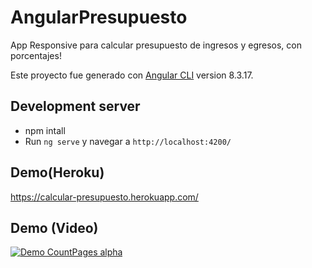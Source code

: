# AngularPresupuesto

App Responsive para calcular presupuesto de ingresos y egresos, con porcentajes!

Este proyecto fue generado con [Angular CLI](https://github.com/angular/angular-cli) version 8.3.17.

## Development server

- npm intall
- Run `ng serve` y navegar a `http://localhost:4200/`

## Demo(Heroku)
https://calcular-presupuesto.herokuapp.com/

## Demo (Video)
[![Demo CountPages alpha](https://j.gifs.com/3Q35kp.gif)](https://www.youtube.com/watch?v=vlbwOpiqW-Q)
